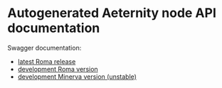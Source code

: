 # Autogenerated Aeternity node API documentation

Swagger documentation:
- [latest Roma release](https://aeternity.github.io/epoch-api-docs/)
- [development Roma version](https://aeternity.github.io/epoch-api-docs/?config=https://raw.githubusercontent.com/aeternity/epoch/master/apps/aehttp/priv/swagger.json)
- [development Minerva version (unstable)](https://aeternity.github.io/epoch-api-docs/?config=https://raw.githubusercontent.com/aeternity/epoch/minerva/apps/aehttp/priv/swagger.json)
